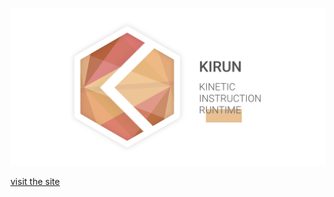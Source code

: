 ![Logo](https://github.com/kkdatkiran/KIRun/blob/main/visuals/coverpreiew2.png?raw=true)

[visit the site](https://kirun.io/)
